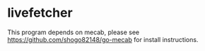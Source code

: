 # livefetcher

This program depends on mecab, please see https://github.com/shogo82148/go-mecab for install instructions.